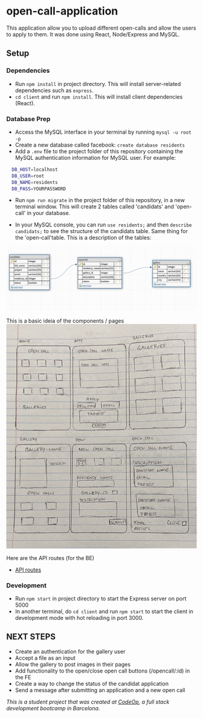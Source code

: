 # open-call-application

This application allow you to upload different open-calls and allow the users to apply to them. It was done using React, Node/Express and MySQL.

## Setup

### Dependencies

- Run `npm install` in project directory. This will install server-related dependencies such as `express`.
- `cd client` and run `npm install`. This will install client dependencies (React).

### Database Prep

- Access the MySQL interface in your terminal by running `mysql -u root -p`
- Create a new database called facebook: `create database residents`
- Add a `.env` file to the project folder of this repository containing the MySQL authentication information for MySQL user. For example:

```bash
  DB_HOST=localhost
  DB_USER=root
  DB_NAME=residents
  DB_PASS=YOURPASSWORD
```

- Run `npm run migrate` in the project folder of this repository, in a new terminal window. This will create 2 tables called 'candidats' and 'open-call' in your database.

- In your MySQL console, you can run `use residents;` and then `describe candidats;` to see the structure of the candidats table. Same thing for the 'open-call'table. This is a description of the tables:

![image of tables in MySQL](./tables.jpg)

This is a basic ideia of the components / pages
![image of tables in MySQL](./components-sketch.jpg)

Here are the API routes (for the BE)

- [API routes](https://docs.google.com/document/d/1uCJKWCHU2NAHr1hqVMKX6w5qcrjEZEmJrp3aHFBxYEU/edit?usp=sharing)

### Development

- Run `npm start` in project directory to start the Express server on port 5000
- In another terminal, do `cd client` and run `npm start` to start the client in development mode with hot reloading in port 3000.

## NEXT STEPS

- Create an authentication for the gallery user
- Accept a file as an input
- Allow the gallery to post images in their pages
- Add functionality to the open/close open call buttons (/opencall/:id) in the FE
- Create a way to change the status of the candidat application
- Send a message after submitting an application and a new open call

_This is a student project that was created at [CodeOp](http://codeop.tech), a full stack development bootcamp in Barcelona._
